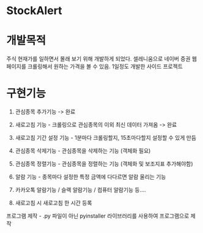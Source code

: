 # StockAlert

# 개발목적

주식 현재가를 일하면서 몰래 보기 위해 개발하게 되었다.
셀레니움으로 네이버 증권 웹페이지를 크롤링해서 원하는 가격을 볼 수 있음.
1일정도 개발한 사이드 프로젝트

# 구현기능

1) 관심종목 추가기능 -> 완료
2) 새로고침 기능 - 크롤링으로 관심종목의 이외 최신 데이터 가져옴 -> 완료
3) 새로고침 기간 설정 기능 - 1분마다 크롤링할지, 15초마다할지 설정할 수 있게 만듬
4) 관심종목 삭제기능 - 관심종목을 삭제하는 기능 (객체화 필요)
5) 관심종목 정렬기능 - 관심종목을 정렬하는 기능 (객체화 및 보조지표 추가해야함)

6) 알람 기능 - 종목마다 설정한 특정 금액에 다다르면 알람 울리는 기능
7) 카카오톡 알람기능 / 슬랙 알람기능 / 컴퓨터 알람기능 등....
8) 새로고침 시 새로고침 한 시간 등록

프로그램 제작 - .py 파일이 아닌 pyinstaller 라이브러리를 사용하여 프로그램으로 제작
